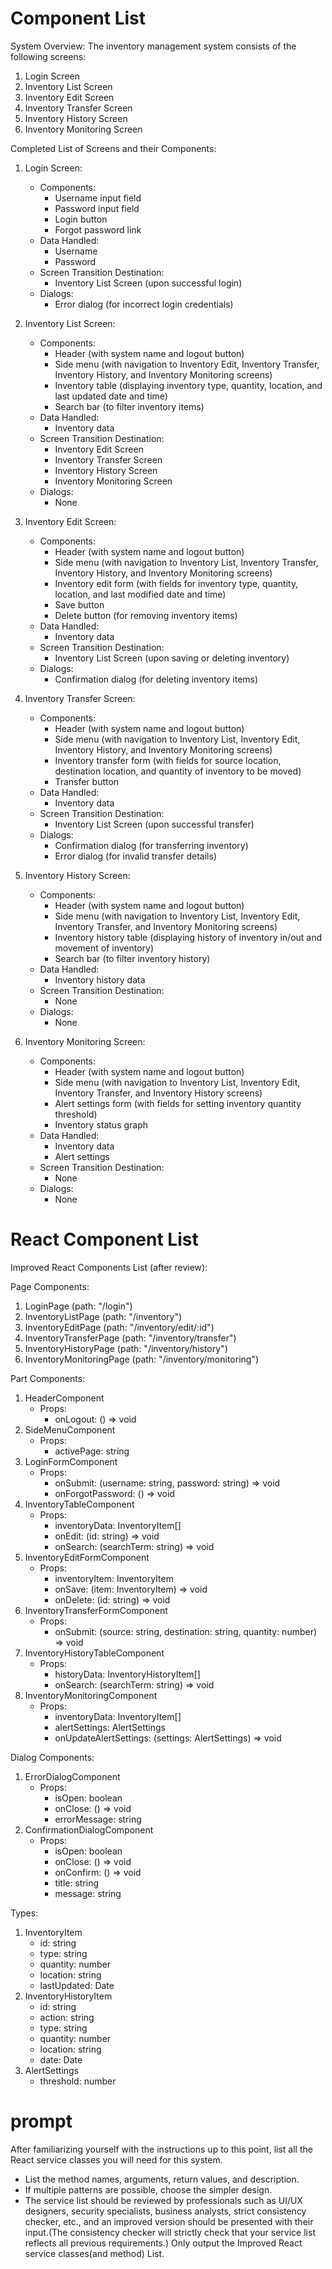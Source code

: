 # Component List
System Overview:
The inventory management system consists of the following screens:
1. Login Screen
2. Inventory List Screen
3. Inventory Edit Screen
4. Inventory Transfer Screen
5. Inventory History Screen
6. Inventory Monitoring Screen

Completed List of Screens and their Components:

1. Login Screen:
   - Components: 
     - Username input field
     - Password input field
     - Login button
     - Forgot password link
   - Data Handled: 
     - Username
     - Password
   - Screen Transition Destination: 
     - Inventory List Screen (upon successful login)
   - Dialogs: 
     - Error dialog (for incorrect login credentials)

2. Inventory List Screen:
   - Components:
     - Header (with system name and logout button)
     - Side menu (with navigation to Inventory Edit, Inventory Transfer, Inventory History, and Inventory Monitoring screens)
     - Inventory table (displaying inventory type, quantity, location, and last updated date and time)
     - Search bar (to filter inventory items)
   - Data Handled:
     - Inventory data
   - Screen Transition Destination:
     - Inventory Edit Screen
     - Inventory Transfer Screen
     - Inventory History Screen
     - Inventory Monitoring Screen
   - Dialogs:
     - None

3. Inventory Edit Screen:
   - Components:
     - Header (with system name and logout button)
     - Side menu (with navigation to Inventory List, Inventory Transfer, Inventory History, and Inventory Monitoring screens)
     - Inventory edit form (with fields for inventory type, quantity, location, and last modified date and time)
     - Save button
     - Delete button (for removing inventory items)
   - Data Handled:
     - Inventory data
   - Screen Transition Destination:
     - Inventory List Screen (upon saving or deleting inventory)
   - Dialogs:
     - Confirmation dialog (for deleting inventory items)

4. Inventory Transfer Screen:
   - Components:
     - Header (with system name and logout button)
     - Side menu (with navigation to Inventory List, Inventory Edit, Inventory History, and Inventory Monitoring screens)
     - Inventory transfer form (with fields for source location, destination location, and quantity of inventory to be moved)
     - Transfer button
   - Data Handled:
     - Inventory data
   - Screen Transition Destination:
     - Inventory List Screen (upon successful transfer)
   - Dialogs:
     - Confirmation dialog (for transferring inventory)
     - Error dialog (for invalid transfer details)

5. Inventory History Screen:
   - Components:
     - Header (with system name and logout button)
     - Side menu (with navigation to Inventory List, Inventory Edit, Inventory Transfer, and Inventory Monitoring screens)
     - Inventory history table (displaying history of inventory in/out and movement of inventory)
     - Search bar (to filter inventory history)
   - Data Handled:
     - Inventory history data
   - Screen Transition Destination:
     - None
   - Dialogs:
     - None

6. Inventory Monitoring Screen:
   - Components:
     - Header (with system name and logout button)
     - Side menu (with navigation to Inventory List, Inventory Edit, Inventory Transfer, and Inventory History screens)
     - Alert settings form (with fields for setting inventory quantity threshold)
     - Inventory status graph
   - Data Handled:
     - Inventory data
     - Alert settings
   - Screen Transition Destination:
     - None
   - Dialogs:
     - None

# React Component List
Improved React Components List (after review):

Page Components:
1. LoginPage (path: "/login")
2. InventoryListPage (path: "/inventory")
3. InventoryEditPage (path: "/inventory/edit/:id")
4. InventoryTransferPage (path: "/inventory/transfer")
5. InventoryHistoryPage (path: "/inventory/history")
6. InventoryMonitoringPage (path: "/inventory/monitoring")

Part Components:
1. HeaderComponent
   - Props:
     - onLogout: () => void
2. SideMenuComponent
   - Props:
     - activePage: string
3. LoginFormComponent
   - Props:
     - onSubmit: (username: string, password: string) => void
     - onForgotPassword: () => void
4. InventoryTableComponent
   - Props:
     - inventoryData: InventoryItem[]
     - onEdit: (id: string) => void
     - onSearch: (searchTerm: string) => void
5. InventoryEditFormComponent
   - Props:
     - inventoryItem: InventoryItem
     - onSave: (item: InventoryItem) => void
     - onDelete: (id: string) => void
6. InventoryTransferFormComponent
   - Props:
     - onSubmit: (source: string, destination: string, quantity: number) => void
7. InventoryHistoryTableComponent
   - Props:
     - historyData: InventoryHistoryItem[]
     - onSearch: (searchTerm: string) => void
8. InventoryMonitoringComponent
   - Props:
     - inventoryData: InventoryItem[]
     - alertSettings: AlertSettings
     - onUpdateAlertSettings: (settings: AlertSettings) => void

Dialog Components:
1. ErrorDialogComponent
   - Props:
     - isOpen: boolean
     - onClose: () => void
     - errorMessage: string
2. ConfirmationDialogComponent
   - Props:
     - isOpen: boolean
     - onClose: () => void
     - onConfirm: () => void
     - title: string
     - message: string

Types:
1. InventoryItem
   - id: string
   - type: string
   - quantity: number
   - location: string
   - lastUpdated: Date
2. InventoryHistoryItem
   - id: string
   - action: string
   - type: string
   - quantity: number
   - location: string
   - date: Date
3. AlertSettings
   - threshold: number

# prompt
After familiarizing yourself with the instructions up to this point, list all the React service classes you will need for this system.
- List the method names, arguments, return values, and description.
- If multiple patterns are possible, choose the simpler design.
- The service list should be reviewed by professionals such as UI/UX designers, security specialists, business analysts, strict consistency checker,  etc., and an improved version should be presented with their input.(The consistency checker will strictly check that your service list reflects all previous requirements.)
Only output the Improved React service classes(and method) List.
